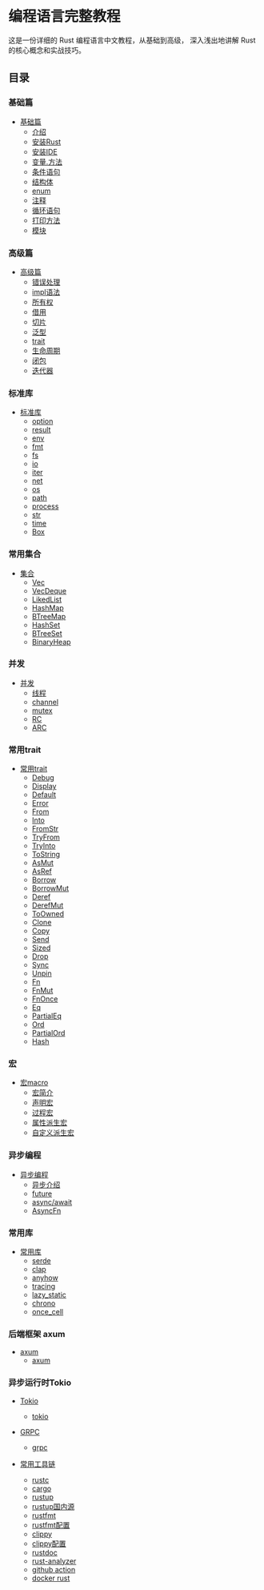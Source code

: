 # 编程语言完整教程

这是一份详细的 Rust 编程语言中文教程，从基础到高级，
深入浅出地讲解 Rust 的核心概念和实战技巧。

## 目录

### 基础篇
- [基础篇]()
  - [介绍](01_basics/01_intro.md) 
  - [安装Rust](01_basics/02_install.md) 
  - [安装IDE](01_basics/03_rust_ide.md) 
  - [变量.方法](01_basics/04_var_fun.md) 
  - [条件语句](01_basics/05_condition.md) 
  - [结构体](01_basics/06_struct.md) 
  - [enum](01_basics/07_enum.md) 
  - [注释](01_basics/08_comments.md) 
  - [循环语句](01_basics/09_loop.md)
  - [打印方法](01_basics/10_print.md)
  - [模块](01_basics/11_mod.md)
### 高级篇
- [高级篇]()
  - [错误处理](02_advanced/01_error.md)
  - [impl语法](02_advanced/02_impl.md)
  - [所有权](02_advanced/03_ownership.md)
  - [借用](02_advanced/04_borrow.md)
  - [切片](02_advanced/05_slice.md)
  - [泛型](02_advanced/06_generics.md)
  - [trait](02_advanced/07_trait.md)
  - [生命周期](02_advanced/08_lifetimes.md)
  - [闭包](02_advanced/09_closures.md)
  - [迭代器](02_advanced/10_iterator.md)
### 标准库
- [标准库]()
  - [option](03_std/01_option.md)
  - [result](03_std/02_result.md)
  - [env](03_std/03_env.md)
  - [fmt](03_std/04_fmt.md)
  - [fs](03_std/05_fs.md)
  - [io](03_std/06_io.md)
  - [iter](03_std/07_iter.md)
  - [net](03_std/08_net.md)
  - [os](03_std/09_os.md)
  - [path](03_std/10_path.md)
  - [process](03_std/11_process.md)
  - [str](03_std/12_str.md)
  - [time](03_std/13_time.md)
  - [Box](03_std/14_Box.md)

### 常用集合
- [集合]()
  - [Vec](04_collection/01_Vec.md)
  - [VecDeque](04_collection/02_VecDeque.md)
  - [LikedList](04_collection/03_LinkedList.md)
  - [HashMap](04_collection/04_HashMap.md)
  - [BTreeMap](04_collection/05_BTreeMap.md)
  - [HashSet](04_collection/06_HashSet.md)
  - [BTreeSet](04_collection/07_BTreeSet.md)
  - [BinaryHeap](04_collection/08_BinaryHeap.md)


### 并发
- [并发]()
  - [线程](05_concurrency/01_thread.md)
  - [channel](05_concurrency/02_channels.md)
  - [mutex](05_concurrency/03_mutex.md)
  - [RC](05_concurrency/04_rc.md)
  - [ARC](05_concurrency/05_arc.md)

### 常用trait
- [常用trait]()
  - [Debug](06_trait/00_Debug.md)
  - [Display](06_trait/00_Display.md)
  - [Default](06_trait/00_Default.md)
  - [Error](06_trait/00_Error.md)
  - [From](06_trait/01_From.md)
  - [Into](06_trait/01_Into.md)
  - [FromStr](06_trait/01_FromStr.md)
  - [TryFrom](06_trait/01_TryFrom.md)
  - [TryInto](06_trait/01_TryInto.md)
  - [ToString](06_trait/01_ToString.md)
  - [AsMut](06_trait/02_AsMut.md)
  - [AsRef](06_trait/02_AsRef.md)
  - [Borrow](06_trait/02_Borrow.md)
  - [BorrowMut](06_trait/02_BorrowMut.md)
  - [Deref](06_trait/02_Deref.md)
  - [DerefMut](06_trait/02_DerefMut.md)
  - [ToOwned](06_trait/02_ToOwned.md)
  - [Clone](06_trait/03_Clone.md)
  - [Copy](06_trait/03_Copy.md)
  - [Send](06_trait/03_Send.md)
  - [Sized](06_trait/04_Sized.md)
  - [Drop](06_trait/06_Drop.md)
  - [Sync](06_trait/07_Sync.md)
  - [Unpin](06_trait/08_Unpin.md)
  - [Fn](06_trait/09_Fn.md)
  - [FnMut](06_trait/09_FnMut.md)
  - [FnOnce](06_trait/09_FnOnce.md)
  - [Eq](06_trait/11_Eq.md)
  - [PartialEq](06_trait/11_PartialEq.md)
  - [Ord](06_trait/11_Ord.md)
  - [PartialOrd](06_trait/11_PartialOrd.md)
  - [Hash](06_trait/11_Hash.md)

### 宏
- [宏macro]()
  - [宏简介](07_macro/01_intro.md)
  - [声明宏](07_macro/02_macro_rules.md)
  - [过程宏](07_macro/03_proc-macro.md)
  - [属性派生宏](07_macro/04_proc_macro_attribute.md)
  - [自定义派生宏](07_macro/05_proc_macro_derive.md)

### 异步编程
- [异步编程]()
  - [异步介绍](08_async/00_intro.md)
  - [future](08_async/01_future.md)
  - [async/await](08_async/02_async_await.md)
  - [AsyncFn](08_async/03_AsyncFn.md)

### 常用库
- [常用库]()
  - [serde](09_common/01_serde.md)
  - [clap](09_common/02_clap.md)
  - [anyhow](09_common/03_anyhow.md)
  - [tracing](09_common/04_tracing.md)
  - [lazy_static](09_common/05_lazy_static.md)
  - [chrono](09_common/06_chrono.md)
  - [once_cell](09_common/07_once_cell.md)

### 后端框架 axum
- [axum]()
  - [axum](10_axum/01_intro.md)

### 异步运行时Tokio
 


- [Tokio]()
  - [tokio](11_tokio/readme.md)

- [GRPC]()
  - [grpc]()


- [常用工具链]()
  - [rustc](13_tools/02_rustc.md)
  - [cargo](13_tools/03_cargo.md)
  - [rustup](13_tools/04_rustup.md)
  - [rustup国内源](13_tools/04_rustup配置国内源.md)
  - [rustfmt](13_tools/05_rustfmt.md)
  - [rustfmt配置](13_tools/05_rustfmt.toml.md)
  - [clippy](13_tools/06_clippy.md)
  - [clippy配置](13_tools/06_clippy.toml.md)
  - [rustdoc](13_tools/07_rustdoc.md)
  - [rust-analyzer](13_tools/08_rust-analyzer.md)
  - [github action](13_tools/09_github_action.md)
  - [docker rust](13_tools/10_docker-rust.md)
